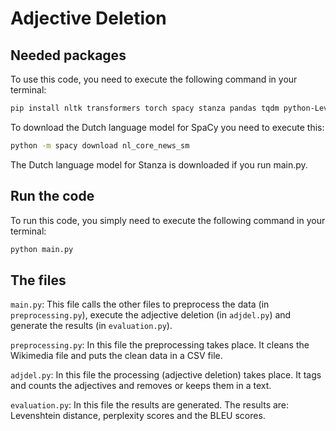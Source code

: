 # Adjective Deletion

## Needed packages

To use this code, you need to execute the following command in your terminal:

```bash
pip install nltk transformers torch spacy stanza pandas tqdm python-Levenshtein lxml
```
To download the Dutch language model for SpaCy you need to execute this:
```bash
python -m spacy download nl_core_news_sm
````
The Dutch language model for Stanza is downloaded if you run main.py.

## Run the code

To run this code, you simply need to execute the following command in your terminal:

```bash
python main.py
```

## The files

`main.py`: This file calls the other files to preprocess the data (in `preprocessing.py`), execute the adjective deletion (in `adjdel.py`) and generate the results (in `evaluation.py`).

`preprocessing.py`: In this file the preprocessing takes place. It cleans the Wikimedia file and puts the clean data in a CSV file.

`adjdel.py`: In this file the processing (adjective deletion) takes place. It tags and counts the adjectives and removes or keeps them in a text.

`evaluation.py`: In this file the results are generated. The results are: Levenshtein distance, perplexity scores and the BLEU scores.


